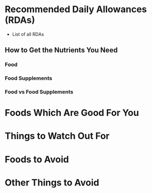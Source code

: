 # Recommended Daily Allowances (RDAs)
- List of all RDAs

## How to Get the Nutrients You Need
### Food
### Food Supplements
### Food vs Food Supplements

# Foods Which Are Good For You

# Things to Watch Out For

# Foods to Avoid

# Other Things to Avoid